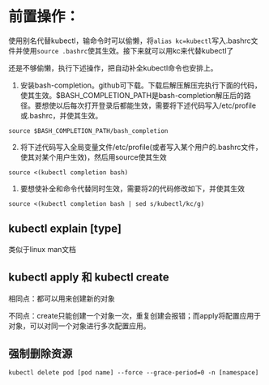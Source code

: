 # 前置操作：

使用别名代替kubectl，输命令时可以偷懒，将```alias kc=kubectl```写入.bashrc文件并使用```source .bashrc```使其生效。接下来就可以用kc来代替kubectl了

还是不够偷懒，执行下述操作，把自动补全kubectl命令也安排上。
1. 安装bash-completion。github可下载。下载后解压解压完执行下面的代码，使其生效。$BASH_COMPLETION_PATH是bash-completion解压后的路径。要想使以后每次打开登录后都能生效，需要将下述代码写入/etc/profile或.bashrc，并使其生效。
```shell
source $BASH_COMPLETION_PATH/bash_completion
```
2. 将下述代码写入全局变量文件/etc/profile(或者写入某个用户的.bashrc文件，使其对某个用户生效)，然后用source使其生效
```shell
source <(kubectl completion bash)
```
1. 要想使补全和命令代替同时生效，需要将2的代码修改如下，并使其生效
```shell
source <(kubectl completion bash | sed s/kubectl/kc/g) 
```

## kubectl explain [type]
类似于linux man文档

## kubectl apply 和 kubectl create

相同点：都可以用来创建新的对象

不同点：create只能创建一个对象一次，重复创建会报错；而apply将配置应用于对象，可以对同一个对象进行多次配置应用。

## 强制删除资源

```shell
kubectl delete pod [pod name] --force --grace-period=0 -n [namespace]
```